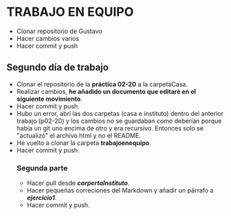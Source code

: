 # TRABAJO EN EQUIPO
 - Clonar repositorio de Gustavo
 - Hacer cambios varios
 - Hacer commit y push
 ## Segundo día de trabajo
 - Clonar el repositorio de la **práctica 02-20** a la carpetaCasa.
 - Realizar cambios, **he añadido un documento que editaré en el siguiente movimiento**.
 - Hacer commit y push.
 - Hubo un error, abrí las dos carpetas (casa e instituto) dentro del anterior trabajo (p02-20)
  y los cambios no se guardaban como deberían porque había un git uno encima de otro y era recursivo.
  Entonces solo se "actualizó" el archivo html y no el README.
 - He vuelto a clonar la carpeta **trabajoenequipo**.
 - Hacer commit y push.
    ### Segunda parte
    - Hacer pull desde ***carpertaInstituto***.
    - Hacer pequeñas correciones del Markdown y añadir un párrafo a ***ejercicio1***.
    - Hacer commit y push.